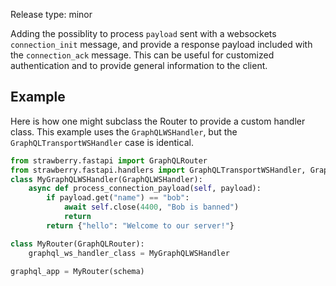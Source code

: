 Release type: minor

Adding the possiblity to process `payload` sent with a websockets `connection_init` message,
and provide a response payload included with the `connection_ack` message.  This can be useful for
customized authentication and to provide general information to the client.

## Example

Here is how one might subclass the Router to provide a custom handler class.  This example
uses the `GraphQLWSHandler`, but the `GraphQLTransportWSHandler` case is identical.

```python
from strawberry.fastapi import GraphQLRouter
from strawberry.fastapi.handlers import GraphQLTransportWSHandler, GraphQLWSHandler
class MyGraphQLWSHandler(GraphQLWSHandler):
    async def process_connection_payload(self, payload):
        if payload.get("name") == "bob":
            await self.close(4400, "Bob is banned")
            return
        return {"hello": "Welcome to our server!"}

class MyRouter(GraphQLRouter):
    graphql_ws_handler_class = MyGraphQLWSHandler

graphql_app = MyRouter(schema)
```
